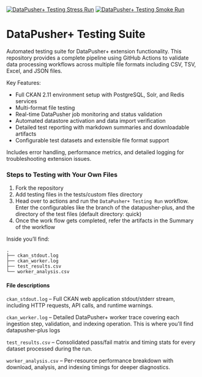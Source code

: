 [![DataPusher+ Testing Stress Run](https://github.com/dathere/datapusher-plus_testing/actions/workflows/runner.yml/badge.svg)](https://github.com/dathere/datapusher-plus_testing/actions/workflows/runner.yml)
[![DataPusher+ Testing Smoke Run](https://github.com/dathere/datapusher-plus_testing/actions/workflows/main.yml/badge.svg)](https://github.com/dathere/datapusher-plus_testing/actions/workflows/main.yml)
# DataPusher+ Testing Suite
Automated testing suite for DataPusher+ extension functionality. This repository provides a complete pipeline using GitHub Actions to validate data processing workflows across multiple file formats including CSV, TSV, Excel, and JSON files.

Key Features:
- Full CKAN 2.11 environment setup with PostgreSQL, Solr, and Redis services
- Multi-format file testing 
- Real-time DataPusher job monitoring and status validation
- Automated datastore activation and data import verification
- Detailed test reporting with markdown summaries and downloadable artifacts
- Configurable test datasets and extensible file format support

Includes error handling, performance metrics, and detailed logging for troubleshooting extension issues.

### Steps to Testing with Your Own Files

1. Fork the repository
2. Add testing files in the tests/custom files directory
3. Head over to actions and run the `DataPusher+ Testing Run` workflow. Enter the configurables like the branch of the datapusher-plus, and the directory of the test files (default directory: quick)
4. Once the work flow gets completed, refer the artifacts in the Summary of the workflow

Inside you’ll find:
```
.
├── ckan_stdout.log
├── ckan_worker.log
├── test_results.csv
└── worker_analysis.csv
```

#### File descriptions

`ckan_stdout.log` – Full CKAN web application stdout/stderr stream, including HTTP requests, API calls, and runtime warnings.

`ckan_worker.log` – Detailed DataPusher+ worker trace covering each ingestion step, validation, and indexing operation. This is where you'll find datapusher-plus logs

`test_results.csv` – Consolidated pass/fail matrix and timing stats for every dataset processed during the run.

`worker_analysis.csv` – Per-resource performance breakdown with download, analysis, and indexing timings for deeper diagnostics. 
